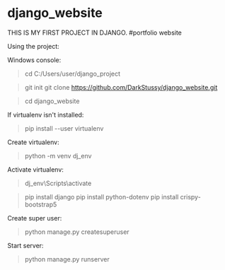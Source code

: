 # django_website

THIS IS MY FIRST PROJECT IN DJANGO.
#portfolio website

Using the project:


Windows console:
 >cd C:/Users/user/django_project
 
 >git init
 >git clone https://github.com/DarkStussy/django_website.git
 
 >cd django_website
 
 If virtualenv isn't installed:
 >pip install --user virtualenv
 
 Create virtualenv:
 >python -m venv dj_env

 Activate virtualenv:
 >dj_env\Scripts\activate
 
 >pip install django
 >pip install python-dotenv
 >pip install crispy-bootstrap5
 
 Create super user:
 >python manage.py createsuperuser

 Start server:
 >python manage.py runserver
